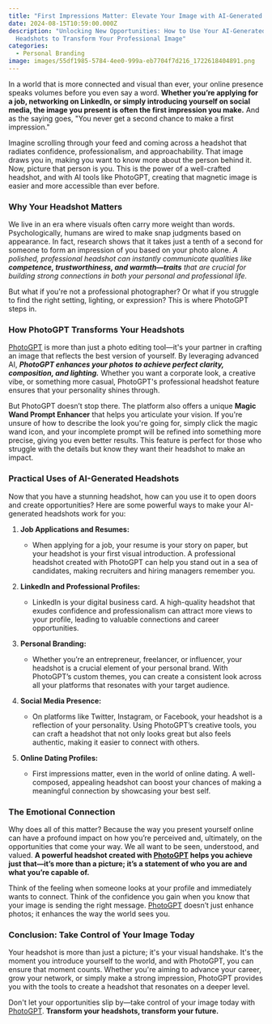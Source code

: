 ```yaml
---
title: "First Impressions Matter: Elevate Your Image with AI-Generated Headshots"
date: 2024-08-15T10:59:00.000Z
description: "Unlocking New Opportunities: How to Use Your AI-Generated
  Headshots to Transform Your Professional Image"
categories:
  - Personal Branding
image: images/55df1985-5784-4ee0-999a-eb7704f7d216_1722618404891.png
---
```

In a world that is more connected and visual than ever, your online presence speaks volumes before you even say a word. **Whether you’re applying for a job, networking on LinkedIn, or simply introducing yourself on social media, the image you present is often the first impression you make.** And as the saying goes, "You never get a second chance to make a first impression."

Imagine scrolling through your feed and coming across a headshot that radiates confidence, professionalism, and approachability. That image draws you in, making you want to know more about the person behind it. Now, picture that person is you. This is the power of a well-crafted headshot, and with AI tools like PhotoGPT, creating that magnetic image is easier and more accessible than ever before.

### Why Your Headshot Matters

We live in an era where visuals often carry more weight than words. Psychologically, humans are wired to make snap judgments based on appearance. In fact, research shows that it takes just a tenth of a second for someone to form an impression of you based on your photo alone. _A polished, professional headshot can instantly communicate qualities like **competence, trustworthiness, and warmth—traits** that are crucial for building strong connections in both your personal and professional life._

But what if you're not a professional photographer? Or what if you struggle to find the right setting, lighting, or expression? This is where PhotoGPT steps in.

### How PhotoGPT Transforms Your Headshots

[PhotoGPT](https://www.photogptai.com) is more than just a photo editing tool—it's your partner in crafting an image that reflects the best version of yourself. By leveraging advanced AI, _**PhotoGPT enhances your photos to achieve perfect clarity, composition, and lighting.**_ Whether you want a corporate look, a creative vibe, or something more casual, PhotoGPT's professional headshot feature ensures that your personality shines through.

But PhotoGPT doesn’t stop there. The platform also offers a unique **Magic Wand Prompt Enhancer** that helps you articulate your vision. If you're unsure of how to describe the look you're going for, simply click the magic wand icon, and your incomplete prompt will be refined into something more precise, giving you even better results. This feature is perfect for those who struggle with the details but know they want their headshot to make an impact.

### Practical Uses of AI-Generated Headshots

Now that you have a stunning headshot, how can you use it to open doors and create opportunities? Here are some powerful ways to make your AI-generated headshots work for you:

1. **Job Applications and Resumes:**
   - When applying for a job, your resume is your story on paper, but your headshot is your first visual introduction. A professional headshot created with PhotoGPT can help you stand out in a sea of candidates, making recruiters and hiring managers remember you.

2. **LinkedIn and Professional Profiles:**
   - LinkedIn is your digital business card. A high-quality headshot that exudes confidence and professionalism can attract more views to your profile, leading to valuable connections and career opportunities.

3. **Personal Branding:**
   - Whether you’re an entrepreneur, freelancer, or influencer, your headshot is a crucial element of your personal brand. With PhotoGPT’s custom themes, you can create a consistent look across all your platforms that resonates with your target audience.

4. **Social Media Presence:**
   - On platforms like Twitter, Instagram, or Facebook, your headshot is a reflection of your personality. Using PhotoGPT’s creative tools, you can craft a headshot that not only looks great but also feels authentic, making it easier to connect with others.

5. **Online Dating Profiles:**
   - First impressions matter, even in the world of online dating. A well-composed, appealing headshot can boost your chances of making a meaningful connection by showcasing your best self.

### The Emotional Connection

Why does all of this matter? Because the way you present yourself online can have a profound impact on how you’re perceived and, ultimately, on the opportunities that come your way. We all want to be seen, understood, and valued. **A powerful headshot created with [PhotoGPT](https://www.photogptai.com) helps you achieve just that—it’s more than a picture; it’s a statement of who you are and what you’re capable of.**

Think of the feeling when someone looks at your profile and immediately wants to connect. Think of the confidence you gain when you know that your image is sending the right message. [PhotoGPT](https://www.photogptai.com) doesn’t just enhance photos; it enhances the way the world sees you.

### Conclusion: Take Control of Your Image Today

Your headshot is more than just a picture; it's your visual handshake. It's the moment you introduce yourself to the world, and with PhotoGPT, you can ensure that moment counts. Whether you're aiming to advance your career, grow your network, or simply make a strong impression, PhotoGPT provides you with the tools to create a headshot that resonates on a deeper level.

Don't let your opportunities slip by—take control of your image today with [PhotoGPT](https://www.photogptai.com). **Transform your headshots, transform your future.**
